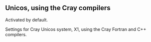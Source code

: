 ## Unicos, using the Cray compilers

Activated by default.

Settings for Cray Unicos system, X1, using the Cray Fortran and C++ compilers.
